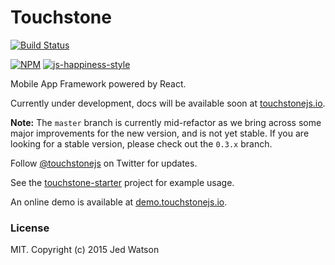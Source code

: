 # Touchstone

[![Build Status](https://travis-ci.org/touchstonejs/touchstonejs.png?branch=master)](https://travis-ci.org/touchstonejs/touchstonejs)

[![NPM](https://nodei.co/npm/touchstonejs.png)](https://nodei.co/npm/touchstonejs/)
[![js-happiness-style](https://cdn.rawgit.com/jedwatson/happiness/master/badge.svg)](https://github.com/jedwatson/happiness)


Mobile App Framework powered by React.

Currently under development, docs will be available soon at [touchstonejs.io](http://www.touchstonejs.io).

**Note:** The `master` branch is currently mid-refactor as we bring across some major improvements for the new version, and is not yet stable. If you are looking for a stable version, please check out the `0.3.x` branch.

Follow [@touchstonejs](https://twitter.com/touchstonejs) on Twitter for updates.

See the [touchstone-starter](https://github.com/Thinkmill/touchstone-starter) project for example usage.

An online demo is available at [demo.touchstonejs.io](http://demo.touchstonejs.io).


### License

MIT. Copyright (c) 2015 Jed Watson

